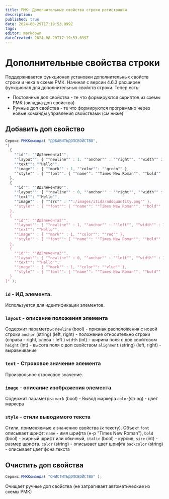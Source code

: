 ```yaml
---
title: РМК: Дополнительные свойства строки регистрации
description: 
published: true
date: 2024-08-29T17:19:53.099Z
tags: 
editor: markdown
dateCreated: 2024-08-29T17:19:53.099Z
---
```


# Дополнительные свойства строки
Поддерживается функционал установки дополнительных свойств строки и чека в схеме РМК.
Начиная с версии 4.6.3 расширен функционал для дополнительных свойств строки.
Тепер есть:
- Постоянные доп свойства - те что формируются скриптов из схемы РМК (вкладка доп свойства)
- Ручные доп свойства - те что формируются программно через новые команды управления свойствами (см ниже)

## Добавить доп свойство

```js
Сервис.РМККоманда( "ДОБАВИТЬДОПСВОЙСТВО", 
"[
  {
    ""id"": ""ИдЭлемента1"",
    ""layout"": { ""newline"" : 1, ""anchor"" : ""right"", ""width"" : 150, ""height"" : 20, ""alignment"" : ""left"" },
    ""text"": ""Hello"",
    ""image"" : { ""mark"" : 1, ""color"": ""green"" },
    ""style"" : { ""font"": { ""name"": ""Times New Roman"", ""bold"" : 1, ""italic"": 1, ""size"": 15 }, ""color"": ""red"" }
  },
  {
    ""id"": ""ИдЭлемента0"",
    ""layout"": { ""newline"" : 0, ""anchor"" : ""right"", ""width"" : 150, ""height"" : 20, ""alignment"" : ""left"" },
    ""text"": ""Hello"",
    ""image"" : { ""src"" : "":/images/itida/addquantity.png"" },
    ""style"" : { ""font"": { ""name"": ""Times New Roman"", ""bold"" : 1, ""italic"": 1, ""size"": 15 }, ""color"": ""red"" }
  },
  {
    ""id"": ""ИдЭлемента2"",
    ""layout"": { ""newline"" : 1, ""anchor"" : ""left"", ""width"" : 150, ""height"" : 30, ""alignment"" : ""left"" },
    ""text"": ""Hello"",
    ""image"" : { ""mark"" : 1, ""color"": ""red"" },
    ""style"" : { ""font"": { ""name"": ""Times New Roman"", ""bold"" : 1, ""italic"": 1, ""size"": 15 }, ""color"": ""blue"" }
  },
  {
    ""id"": ""ИдЭлемента3"",
    ""layout"": { ""newline"" : 0, ""anchor"" : ""left"", ""width"" : 150, ""height"" : 30, ""alignment"" : ""left"" },
    ""text"": ""Hello"",
    ""image"" : { ""mark"" : 1, ""color"": ""vlue"" },
    ""style"" : { ""font"": { ""name"": ""Times New Roman"", ""bold"" : 1, ""italic"": 1, ""size"": 15 }, ""color"": ""yellow"" }
  }
]" );
```

### `id` - ИД элемента.
Используется для идентификации элементов. 

### `layout` - описание положения элемента
Содержит параметры:
`newline` (bool)	- признак расположения с новой строки
`anchor` (string) (left, right) - положение относительно строки (справа - right, слева - left )
`width` (int) - ширина поля с дов свойтсвом
`height` (int) - высота поля с доп свойством
`alignment` (string) (left, right) - выравнивание


### `text` - Строковое значение элемента
Произвольное строковое значение.

### `image` - описание изображения элемента
Содержит параметры:
`mark` (bool) - Вывод маркера
`color`(string) - цвет маркера

### `style` - стили выводимого текста
Стили, применяемые к значению свойства (к тексту).
Объект `font` описывает шрифт: `name` - имя шрифта (н-р "Times New Roman"), `bold` (bool) - жирный шрифт или обычный, `italic` (bool) - курсив, `size` (int) - размер шрифта.
`color` (string) - описывает цвет шрифта
`backcolor` (string) - описывает цвет фона текста

## Очистить доп свойства

```js
Сервис.РМККоманда( "ОЧИСТИТЬДОПСВОЙСТВА" );
```

Очищает ручные доп свойства (не затрагивает автоматические из схемы РМК)
